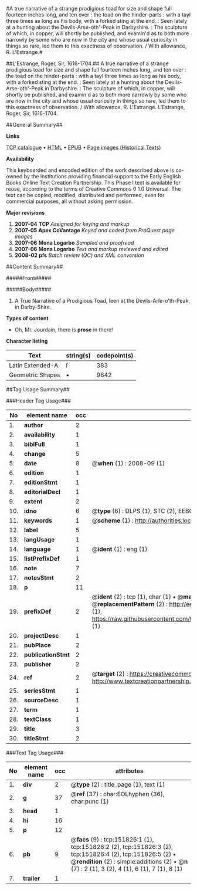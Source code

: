 #A true narrative of a strange prodigious toad for size and shape full fourteen inches long, and ten over : the toad on the hinder-parts : with a tayl three times as long as his body, with a forked sting at the end. : Seen lately at a hunting about the Devils-Arse-oth'-Peak in Darbyshire. : The sculpture of which, in copper, will shortly be published, and examin'd as to both more narrowly by some who are now in the city and whose usual curiosity in things so rare, led them to this exactness of observation. / With allowance, R. L'Estrange.#

##L'Estrange, Roger, Sir, 1616-1704.##
A true narrative of a strange prodigious toad for size and shape full fourteen inches long, and ten over : the toad on the hinder-parts : with a tayl three times as long as his body, with a forked sting at the end. : Seen lately at a hunting about the Devils-Arse-oth'-Peak in Darbyshire. : The sculpture of which, in copper, will shortly be published, and examin'd as to both more narrowly by some who are now in the city and whose usual curiosity in things so rare, led them to this exactness of observation. / With allowance, R. L'Estrange.
L'Estrange, Roger, Sir, 1616-1704.

##General Summary##

**Links**

[TCP catalogue](http://www.ota.ox.ac.uk/tcp/)  • 
[HTML](http://tei.it.ox.ac.uk/tcp/Texts-HTML/free/A95/A95083.html)  • 
[EPUB](http://tei.it.ox.ac.uk/tcp/Texts-EPUB/free/A95/A95083.epub) • 
[Page images (Historical Texts)](https://data.historicaltexts.jisc.ac.uk/view?pubId=eebo-43077712e&pageId=eebo-43077712e-151826-1)

**Availability**

This keyboarded and encoded edition of the
	       work described above is co-owned by the institutions
	       providing financial support to the Early English Books
	       Online Text Creation Partnership. This Phase I text is
	       available for reuse, according to the terms of Creative
	       Commons 0 1.0 Universal. The text can be copied,
	       modified, distributed and performed, even for
	       commercial purposes, all without asking permission.

**Major revisions**

1. __2007-04__ __TCP__ *Assigned for keying and markup*
1. __2007-05__ __Apex CoVantage__ *Keyed and coded from ProQuest page images*
1. __2007-06__ __Mona Logarbo__ *Sampled and proofread*
1. __2007-06__ __Mona Logarbo__ *Text and markup reviewed and edited*
1. __2008-02__ __pfs__ *Batch review (QC) and XML conversion*

##Content Summary##

#####Front#####

#####Body#####

1. A True Narrative of a Prodigious Toad, ſeen at the Devils-Arſe-o'th-Peak, in Darby-Shire.

**Types of content**

  * Oh, Mr. Jourdain, there is **prose** in there!

**Character listing**


|Text|string(s)|codepoint(s)|
|---|---|---|
|Latin Extended-A|ſ|383|
|Geometric Shapes|▪|9642|

##Tag Usage Summary##

###Header Tag Usage###

|No|element name|occ|attributes|
|---|---|---|---|
|1.|__author__|2||
|2.|__availability__|1||
|3.|__biblFull__|1||
|4.|__change__|5||
|5.|__date__|8| @__when__ (1) : 2008-09 (1)|
|6.|__edition__|1||
|7.|__editionStmt__|1||
|8.|__editorialDecl__|1||
|9.|__extent__|2||
|10.|__idno__|6| @__type__ (6) : DLPS (1), STC (2), EEBO-CITATION (1), OCLC (1), VID (1)|
|11.|__keywords__|1| @__scheme__ (1) : http://authorities.loc.gov/ (1)|
|12.|__label__|5||
|13.|__langUsage__|1||
|14.|__language__|1| @__ident__ (1) : eng (1)|
|15.|__listPrefixDef__|1||
|16.|__note__|7||
|17.|__notesStmt__|2||
|18.|__p__|11||
|19.|__prefixDef__|2| @__ident__ (2) : tcp (1), char (1)  •  @__matchPattern__ (2) : ([0-9\-]+):([0-9IVX]+) (1), (.+) (1)  •  @__replacementPattern__ (2) : http://eebo.chadwyck.com/downloadtiff?vid=$1&page=$2 (1), https://raw.githubusercontent.com/textcreationpartnership/Texts/master/tcpchars.xml#$1 (1)|
|20.|__projectDesc__|1||
|21.|__pubPlace__|2||
|22.|__publicationStmt__|2||
|23.|__publisher__|2||
|24.|__ref__|2| @__target__ (2) : https://creativecommons.org/publicdomain/zero/1.0/ (1), http://www.textcreationpartnership.org/docs/. (1)|
|25.|__seriesStmt__|1||
|26.|__sourceDesc__|1||
|27.|__term__|1||
|28.|__textClass__|1||
|29.|__title__|3||
|30.|__titleStmt__|2||


###Text Tag Usage###

|No|element name|occ|attributes|
|---|---|---|---|
|1.|__div__|2| @__type__ (2) : title_page (1), text (1)|
|2.|__g__|37| @__ref__ (37) : char:EOLhyphen (36), char:punc (1)|
|3.|__head__|1||
|4.|__hi__|16||
|5.|__p__|12||
|6.|__pb__|9| @__facs__ (9) : tcp:151826:1 (1), tcp:151826:2 (2), tcp:151826:3 (2), tcp:151826:4 (2), tcp:151826:5 (2)  •  @__rendition__ (2) : simple:additions (2)  •  @__n__ (7) : 2 (1), 3 (2), 4 (1), 6 (1), 7 (1), 8 (1)|
|7.|__trailer__|1||
